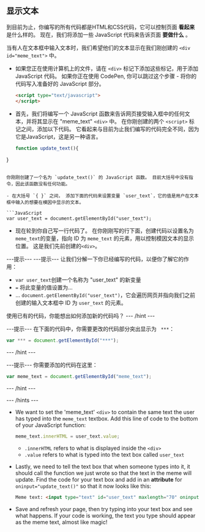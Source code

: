 ## 显示文本

到目前为止，你编写的所有代码都是HTML和CSS代码，它可以控制页面 **看起来** 是什么样的。 现在，我们将添加一些 JavaScript 代码来告诉页面 **要做什么** 。

当有人在文本框中输入文本时，我们希望他们的文本显示在我们刚创建的 `<div id="meme_text">` 中。

- 如果您正在使用计算机上的文件，请在 `<div>` 标记下添加这些标记，用于添加 JavaScript 代码。 如果你正在使用 CodePen, 你可以跳过这个步骤 - 将你的代码写入准备好的 JavaScript 部分。

  ```html
  <script type="text/javascript">
  </script>
  ```

- 首先，我们将编写一个 JavaScript 函数来告诉网页接受输入框中的任何文本，并将其显示在 "meme_text" `<div>` 中。 在你刚创建的两个 `<script>` 标记之间，添加以下代码。 它看起来与目前为止我们编写的代码完全不同，因为它是JavaScript，这是另一种语言。

  ```JavaScript
  function update_text(){

}
  ```

  你刚刚创建了一个名为 `update_text()` 的 JavaScript 函数。 目前大括号中没有指令，因此该函数没有任何功能。

- 在大括号 `{ }` 之间， 添加下面的代码来设置变量 `user_text`，它的值是用户在文本框中输入的想要在模因中显示的文本。

  ```JavaScript
  var user_text = document.getElementById("user_text");
  ```

- 现在轮到你自己写一行代码了。 在你刚刚写的行下面，创建代码以设置名为 `meme_text`的变量，指向 ID 为 `meme_text` 的元素，用以控制模因文本的显示位置。 这是我们先前创建的`<div>`。

---提示--- ---提示--- 让我们分解一下你已经编写的代码，以便你了解它的作用：

* `var user_text`创建一个名称为 "user_text" 的新变量
* `=` 将此变量的值设置为...
* ... `document.getElementById("user_text")`，它会遍历网页并指向我们之前创建的输入文本框中 ID 为 `user_text` 的元素。

使用已有的代码，你能想出如何添加新的代码吗？ --- /hint ---

---提示--- 在下面的代码中，你需要更改的代码部分突出显示为 ` ***`：
```JavaScript
var *** = document.getElementById("***");
```
--- /hint ---

---提示--- 你需要添加的代码在这里：

```JavaScript
var meme_text = document.getElementById("meme_text");
```
--- /hint ---

--- /hints ---


- We want to set the 'meme_text' `<div>` to contain the same text the user has typed into the `meme_text` textbox. Add this line of code to the bottom of your JavaScript function:

  ``` JavaScript
  meme_text.innerHTML = user_text.value;
  ```

  * `.innerHTML` refers to what is displayed inside the `<div>`
  * `.value` refers to what is typed into the text box called `user_text`

- Lastly, we need to tell the text box that when someone types into it, it should call the function we just wrote so that the text in the meme will update. Find the code for your text box and add in an **attribute** for `oninput="update_text()"` so that it now looks like this:

  ```html
  Meme text: <input type="text" id="user_text" maxlength="70" oninput="update_text()"><p>
  ```

 - Save and refresh your page, then try typing into your text box and see what happens. If your code is working, the text you type should appear as the meme text, almost like magic!
